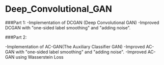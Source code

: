 # Deep_Convolutional_GAN


###Part 1:
-Implementation of DCGAN (Deep Convolutional GAN)
-Improved DCGAN with "one-sided label smoothing" and "adding noise".

###Part 2:

-Implementation of AC-GAN(The Auxiliary Classifier GAN)
-Improved AC-GAN with "one-sided label smoothing" and "adding noise".
-Improved AC-GAN using ‫‪Wasserstein‬‬ ‫‪Loss‬‬



